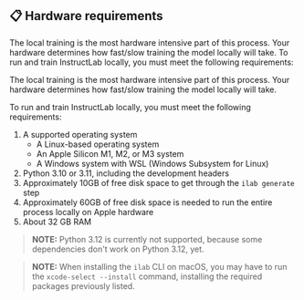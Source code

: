 ## 📋 Hardware requirements

The local training is the most hardware intensive part of this process.
Your hardware determines how fast/slow training the model locally will take.
To run and train InstructLab locally, you must meet the following requirements:

The local training is the most hardware intensive part of this process. Your hardware determines how fast/slow training
the model locally will take.

To run and train InstructLab locally, you must meet the following requirements:

1. A supported operating system
   - A Linux-based operating system
   - An Apple Silicon M1, M2, or M3 system
   - A Windows system with WSL (Windows Subsystem for Linux)
2. Python 3.10 or 3.11, including the development headers
3. Approximately 10GB of free disk space to get through the `ilab generate` step
4. Approximately 60GB of free disk space is needed to run the entire process locally on Apple hardware
5. About 32 GB RAM

> **NOTE:** Python 3.12 is currently not supported, because some dependencies don't work on Python 3.12, yet.
<!-- -->
> **NOTE:** When installing the `ilab` CLI on macOS, you may have to run the
> `xcode-select --install` command, installing the required packages previously listed.